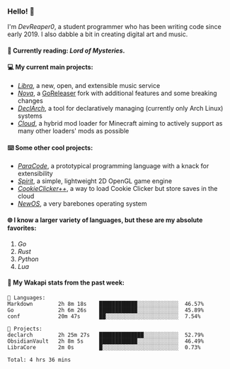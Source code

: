### Hello! 👋

I'm _DevReaper0_, a student programmer who has been writing code since early 2019. I also dabble a bit in creating digital art and music.

#### 📖 Currently reading: *Lord of Mysteries*.

#### 💻 My current main projects:

-   _[Libra](https://github.com/LibraMusic)_, a new, open, and extensible music service
-   _[Nova](https://github.com/LibraMusic/Nova)_, a [GoReleaser](https://github.com/goreleaser/goreleaser) fork with additional features and some breaking changes
-   _[DeclArch](https://github.com/DevReaper0/declarch)_, a tool for declaratively managing (currently only Arch Linux) systems
-   _[Cloud](https://github.com/CloudLoaderMC/CloudLoader)_, a hybrid mod loader for Minecraft aiming to actively support as many other loaders' mods as possible

#### ⌨️ Some other cool projects:

-   _[ParaCode](https://github.com/ParaCodeLang/ParaCode)_, a prototypical programming language with a knack for extensibility
-   _[Spirit](https://gitlab.com/DevReaper0/SpiritEngine)_, a simple, lightweight 2D OpenGL game engine
-   _[CookieClicker++](https://github.com/DevReaper0/CookieClickerPlusPlus)_, a way to load Cookie Clicker but store saves in the cloud
-   _[NewOS](https://github.com/DevReaper0/NewOS)_, a very barebones operating system

#### 🌐 I know a larger variety of languages, but these are my absolute favorites:

1. _Go_
2. _Rust_
3. _Python_
4. _Lua_

#### 📡 My Wakapi stats from the past week:

```text
💾 Languages:
Markdown        2h 8m 18s    ████████████░░░░░░░░░░░░░  46.57%
Go              2h 6m 26s    ████████████░░░░░░░░░░░░░  45.89%
conf            20m 47s      ██░░░░░░░░░░░░░░░░░░░░░░░  7.54%

💼 Projects:
declarch        2h 25m 27s   ██████████████░░░░░░░░░░░  52.79%
ObsidianVault   2h 8m 5s     ████████████░░░░░░░░░░░░░  46.49%
LibraCore       2m 0s        █░░░░░░░░░░░░░░░░░░░░░░░░  0.73%

Total: 4 hrs 36 mins
```
